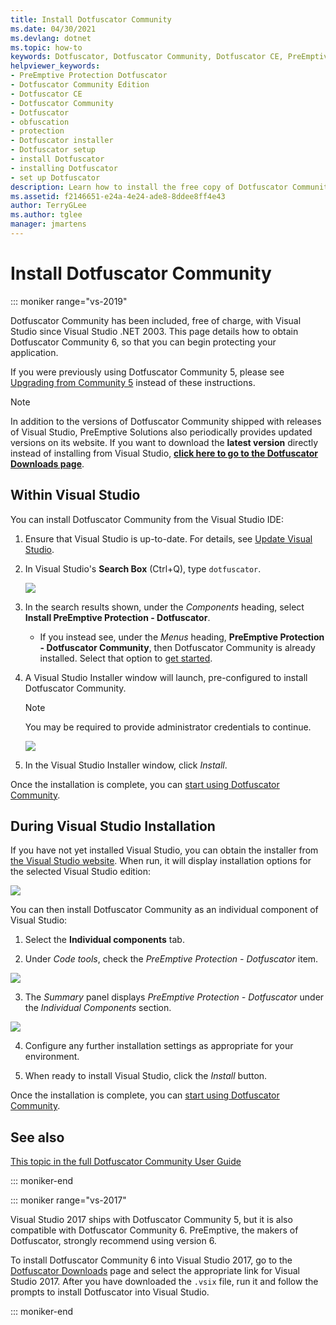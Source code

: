 ```yaml
---
title: Install Dotfuscator Community
ms.date: 04/30/2021
ms.devlang: dotnet
ms.topic: how-to
keywords: Dotfuscator, Dotfuscator Community, Dotfuscator CE, PreEmptive, PreEmptive Solutions, PreEmptive Protection, protection, community edition, obfuscation, .NET, free, Visual Studio 2017, Visual Studio 2019, Visual Studio, install
helpviewer_keywords:
- PreEmptive Protection Dotfuscator
- Dotfuscator Community Edition
- Dotfuscator CE
- Dotfuscator Community
- Dotfuscator
- obfuscation
- protection
- Dotfuscator installer
- Dotfuscator setup
- install Dotfuscator
- installing Dotfuscator
- set up Dotfuscator
description: Learn how to install the free copy of Dotfuscator Community included in Visual Studio.
ms.assetid: f2146651-e24a-4e24-ade8-8ddee8ff4e43
author: TerryGLee
ms.author: tglee
manager: jmartens
---
```

# Install Dotfuscator Community

::: moniker range="vs-2019"

Dotfuscator Community has been included, free of charge, with Visual Studio since Visual Studio .NET 2003.
This page details how to obtain Dotfuscator Community 6, so that you can begin protecting your application.

If you were previously using Dotfuscator Community 5, please see [Upgrading from Community 5][upgrade] instead of these instructions.

> [!NOTE]
> In addition to the versions of Dotfuscator Community shipped with releases of Visual Studio,
> PreEmptive Solutions also periodically provides updated versions on its website.
> If you want to download the **latest version** directly instead of installing from Visual Studio,
> **[click here to go to the Dotfuscator Downloads page][download]**.

## Within Visual Studio

You can install Dotfuscator Community from the Visual Studio IDE:

1. Ensure that Visual Studio is up-to-date.
   For details, see [Update Visual Studio][vs-update].

2. In Visual Studio's **Search Box** (Ctrl+Q), type `dotfuscator`.

   [![](media/install_in_vs19_12.png)](media/install_in_vs19_12.png)

3. In the search results shown, under the *Components* heading, select **Install PreEmptive Protection - Dotfuscator**.

   * If you instead see, under the *Menus* heading, **PreEmptive Protection - Dotfuscator Community**, then Dotfuscator Community is already installed. Select that option to [get started][get-started].

4. A Visual Studio Installer window will launch, pre-configured to install Dotfuscator Community.

   > [!NOTE]
   > You may be required to provide administrator credentials to continue.

   [![](media/install_in_vs19_34.png)](media/install_in_vs19_34.png)

5. In the Visual Studio Installer window, click *Install*.

Once the installation is complete, you can [start using Dotfuscator Community][get-started].

## During Visual Studio Installation

If you have not yet installed Visual Studio, you can obtain the installer from [the Visual Studio website][vs-install].
When run, it will display installation options for the selected Visual Studio edition:

[![](media/install_ui.png)](media/install_ui.png)

You can then install Dotfuscator Community as an individual component of Visual Studio:

1. Select the **Individual components** tab.

2. Under *Code tools*, check the *PreEmptive Protection - Dotfuscator* item.

  [![](media/install_individually_12.png)](media/install_individually_12.png)

3. The *Summary* panel displays *PreEmptive Protection - Dotfuscator* under the *Individual Components* section.

  [![](media/install_individually_3.png)](media/install_individually_3.png)

4. Configure any further installation settings as appropriate for your environment.

5. When ready to install Visual Studio, click the *Install* button.

Once the installation is complete, you can [start using Dotfuscator Community][get-started].

## See also

[This topic in the full Dotfuscator Community User Guide](https://www.preemptive.com/dotfuscator/ce/docs/help/)

::: moniker-end

::: moniker range="vs-2017"

Visual Studio 2017 ships with Dotfuscator Community 5, but it is also compatible with Dotfuscator Community 6.
PreEmptive, the makers of Dotfuscator, strongly recommend using version 6.

To install Dotfuscator Community 6 into Visual Studio 2017, go to the [Dotfuscator Downloads][download] page and select the appropriate link for Visual Studio 2017.
After you have downloaded the `.vsix` file, run it and follow the prompts to install Dotfuscator into Visual Studio.

::: moniker-end

<!-- Copyright © 2021 PreEmptive Solutions, LLC -->

[upgrade]: upgrade_from_5.md

[vs-install]:  https://visualstudio.microsoft.com/downloads/
[vs-update]:    /visualstudio/install/update-visual-studio
[get-started]:  https://www.preemptive.com/dotfuscator/ce/docs/help/gui_getstarted.html

[download]:  https://www.preemptive.com/products/dotfuscator/downloads

[full]:  https://www.preemptive.com/dotfuscator/ce/docs/help/intro_install.html
